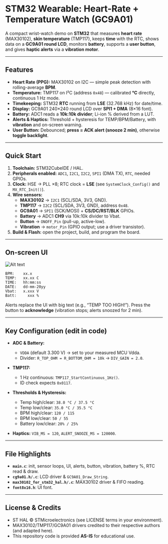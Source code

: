 # STM32 Wearable: Heart-Rate + Temperature Watch (GC9A01)

A compact wrist-watch demo on **STM32** that measures **heart rate** (MAX30102), **skin temperature** (TMP117), keeps **time** with the RTC, shows data on a **GC9A01 round LCD**, monitors **battery**, supports a **user button**, and gives **haptic alerts** via a **vibration motor**.

---

## Features

* **Heart Rate (PPG):** MAX30102 on I2C — simple peak detection with rolling-average **BPM**.
* **Temperature:** TMP117 on I²C (address `0x48`) — calibrated **°C** directly, continuous 1 Hz mode.
* **Timekeeping:** STM32 **RTC** running from **LSE** (32.768 kHz) for date/time.
* **Display:** GC9A01 240×240 round LCD over **SPI1 + DMA** (8×16 font).
* **Battery:** ADC1 reads a **10k:10k divider**; Li-ion % derived from a LUT.
* **Alerts & Haptics:** Threshold + hysteresis for TEMP/BPM/Battery, with **vibration** and on-screen warning.
* **User Button:** Debounced; **press = ACK alert (snooze 2 min)**, otherwise **toggle backlight**.

---

## Quick Start

1. **Toolchain:** STM32CubeIDE / HAL.
2. **Peripherals enabled:** `ADC1`, `I2C1`, `I2C2`, `SPI1` (DMA TX), `RTC`, needed GPIOs.
3. **Clock:** HSE → PLL ×8; RTC clock = **LSE** (see `SystemClock_Config()` and `MX_RTC_Init()`).
4. **Wire sensors:**
   * **MAX30102** → `I2C1` (SCL/SDA, 3V3, GND).
   * **TMP117**  → `I2C2` (SCL/SDA, 3V3, GND), address `0x48`.
   * **GC9A01**  → `SPI1` (SCK/MOSI) + **CS/DC/RST/BLK** GPIOs.
   * **Battery** → ADC1 **CH9** via 10k:10k divider to Vbat.
   * **Button**  → `ONOFF_Pin` (pull-up, active-low).
   * **Vibration** → `motor_Pin` (GPIO output; use a driver transistor).
5. **Build & Flash:** open the project, build, and program the board.

---

## On-screen UI
![Alt text](image.png)

```
BPM:    xx.x
TEMP:   xx.xx C
TIME:   hh:mm:ss
DATE:   dd-mm-20yy
Vbat:   x.xxx V
Batt:     xxx %
```

Alerts replace the UI with big text (e.g., “TEMP TOO HIGH!”). Press the button to **acknowledge** (vibration stops; alerts snoozed for 2 min).

---

## Key Configuration (edit in code)

* **ADC & Battery:**

  * `VDDA` (default 3.300 V) → set to your measured MCU Vdda.
  * Divider: `R_TOP_OHM = R_BOTTOM_OHM = 10k` → `DIV_GAIN = 2.0`.
* **TMP117:**

  * 1 Hz continuous: `TMP117_StartContinuous_1Hz()`.
  * ID check expects `0x0117`.
* **Thresholds & Hysteresis:**

  * Temp high/clear: `38.0 °C / 37.5 °C`
  * Temp low/clear:  `35.0 °C / 35.5 °C`
  * BPM high/clear:  `120 / 115`
  * BPM low/clear:   `50 / 55`
  * Battery low/clear: `20% / 25%`
* **Haptics:** `VIB_MS = 120`, `ALERT_SNOOZE_MS = 120000`.

---

## File Highlights

* **`main.c`**: init, sensor loops, UI, alerts, button, vibration, battery %, RTC read & draw.
* **`cg9a01.h/.c`**: LCD driver & `GC9A01_Draw_String`.
* **`max30102_for_stm32_hal.h/.c`**: MAX30102 driver & FIFO reading.
* **`font8x16.h`**: UI font.

---


## License & Credits

* ST HAL © STMicroelectronics (see LICENSE terms in your environment).
* MAX30102/TMP117/GC9A01 drivers credited to their respective authors (and adapted here).
* This repository code is provided **AS-IS** for educational use.
